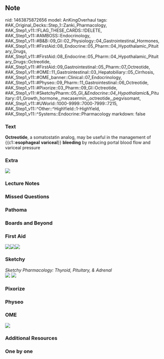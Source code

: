 ## Note
nid: 1463875872656
model: AnKingOverhaul
tags: #AK_Original_Decks::Step_1::Zanki_Pharmacology, #AK_Step1_v11::!FLAG_THESE_CARDS::!DELETE, #AK_Step1_v11::#AMBOSS::Endocrinology, #AK_Step1_v11::#B&B::09_GI::02_Physiology::04_Gastrointestinal_Hormones, #AK_Step1_v11::#FirstAid::08_Endocrine::05_Pharm::04_Hypothalamic_Pituitary_Drugs, #AK_Step1_v11::#FirstAid::08_Endocrine::05_Pharm::04_Hypothalamic_Pituitary_Drugs::Octreotide, #AK_Step1_v11::#FirstAid::09_Gastrointestinal::05_Pharm::07_Octreotide, #AK_Step1_v11::#OME::11_Gastrointestinal::03_Hepatobiliary::05_Cirrhosis, #AK_Step1_v11::#OME_banner::Clinical::07_Endocrinology, #AK_Step1_v11::#Physeo::09_Pharm::11_Gastrointestinal::06_Octreotide, #AK_Step1_v11::#Pixorize::03_Pharm::09_GI::Octreotide, #AK_Step1_v11::#SketchyPharm::05_GI_&_Endocrine::04_Hypothalamic_&_Pituitary::01_Growth_hormone,_mecasermin,_octreotide,_pegvisomant, #AK_Step1_v11::#UWorld::1000-9999::7000-7999::7215, #AK_Step1_v11::^Other::^HighYield::1-HighYield, #AK_Step1_v11::^Systems::Endocrine::Pharmacology
markdown: false

### Text
<div>
  <b>Octreotide</b>, a somatostatin analog, may be useful in the
  management of {{c1::<b>esophageal</b> <b>variceal</b>}}
  <b>bleeding</b> by reducing portal blood flow and variceal
  pressure
</div>

### Extra
<img src="paste-452169861956070.jpg">

### Lecture Notes


### Missed Questions


### Pathoma


### Boards and Beyond


### First Aid
<img src="paste-712285966303235.jpg"><img src=
"paste-104311870717955%20(1).jpg"><img src=
"paste-127517579018243.jpg">

### Sketchy
<div>
  <i>Sketchy Pharmacology: Thyroid, Pituitary, & Adrenal</i>
</div><img src="paste-739112332034049.jpg"> <img src=
"paste-11118c85747361597bcfb15e7f12a001780bc600.png">

### Pixorize


### Physeo


### OME
<div class="ome-widget">
  <a href=
  "https://onlinemeded.org/spa/endocrinology?ref=anki"><img src=
  "_OME_AnkiFlashcards_Topic_2.png"></a>
</div>

### Additional Resources


### One by one

